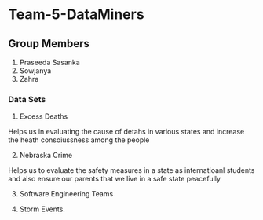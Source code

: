 # Team-5-DataMiners

## Group Members
1. Praseeda Sasanka
2. Sowjanya
3. Zahra

### Data Sets 

1. Excess Deaths 

 Helps us in evaluating the cause of detahs in various states and increase the heath consoiussness among the people
 
2. Nebraska Crime

 Helps us to evaluate the safety measures in a state as internatioanl students and also ensure our parents that we live in a safe state peacefully 
 
 3. Software Engineering Teams 
 
 4. Storm Events.
 
 
  
